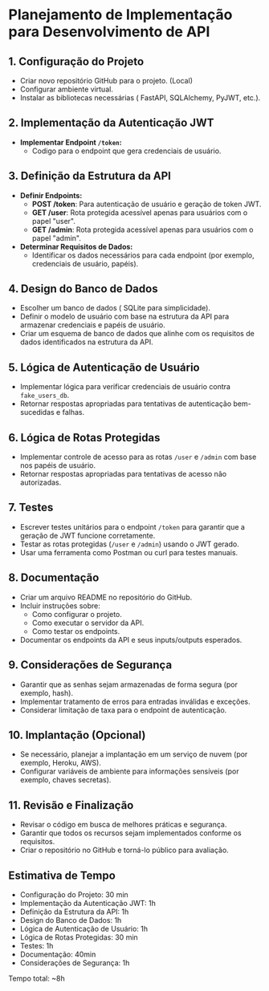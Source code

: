 # Planejamento de Implementação para Desenvolvimento de API

## 1. Configuração do Projeto
- Criar novo repositório GitHub para o projeto. (Local)
- Configurar ambiente virtual.
- Instalar as bibliotecas necessárias ( FastAPI, SQLAlchemy, PyJWT, etc.).

## 2. Implementação da Autenticação JWT
- **Implementar Endpoint `/token`:**
  - Codigo para o endpoint que gera credenciais de usuário.


## 3. Definição da Estrutura da API
- **Definir Endpoints:**
  - **POST /token**: Para autenticação de usuário e geração de token JWT.
  - **GET /user**: Rota protegida acessível apenas para usuários com o papel "user".
  - **GET /admin**: Rota protegida acessível apenas para usuários com o papel "admin".
- **Determinar Requisitos de Dados:**
  - Identificar os dados necessários para cada endpoint (por exemplo, credenciais de usuário, papéis).

## 4. Design do Banco de Dados
- Escolher um banco de dados ( SQLite para simplicidade).
- Definir o modelo de usuário com base na estrutura da API para armazenar credenciais e papéis de usuário.
- Criar um esquema de banco de dados que alinhe com os requisitos de dados identificados na estrutura da API.

## 5. Lógica de Autenticação de Usuário
- Implementar lógica para verificar credenciais de usuário contra `fake_users_db`.
- Retornar respostas apropriadas para tentativas de autenticação bem-sucedidas e falhas.

## 6. Lógica de Rotas Protegidas
- Implementar controle de acesso para as rotas `/user` e `/admin` com base nos papéis de usuário.
- Retornar respostas apropriadas para tentativas de acesso não autorizadas.

## 7. Testes
- Escrever testes unitários para o endpoint `/token` para garantir que a geração de JWT funcione corretamente.
- Testar as rotas protegidas (`/user` e `/admin`) usando o JWT gerado.
- Usar uma ferramenta como Postman ou curl para testes manuais.

## 8. Documentação
- Criar um arquivo README no repositório do GitHub.
- Incluir instruções sobre:
  - Como configurar o projeto.
  - Como executar o servidor da API.
  - Como testar os endpoints.
- Documentar os endpoints da API e seus inputs/outputs esperados.

## 9. Considerações de Segurança
- Garantir que as senhas sejam armazenadas de forma segura (por exemplo, hash).
- Implementar tratamento de erros para entradas inválidas e exceções.
- Considerar limitação de taxa para o endpoint de autenticação.

## 10. Implantação (Opcional)
- Se necessário, planejar a implantação em um serviço de nuvem (por exemplo, Heroku, AWS).
- Configurar variáveis de ambiente para informações sensíveis (por exemplo, chaves secretas).

## 11. Revisão e Finalização
- Revisar o código em busca de melhores práticas e segurança.
- Garantir que todos os recursos sejam implementados conforme os requisitos.
- Criar o repositório no GitHub e torná-lo público para avaliação.

## Estimativa de Tempo
- Configuração do Projeto: 30 min
- Implementação da Autenticação JWT: 1h
- Definição da Estrutura da API: 1h
- Design do Banco de Dados: 1h
- Lógica de Autenticação de Usuário: 1h
- Lógica de Rotas Protegidas: 30 min
- Testes: 1h
- Documentação: 40min
- Considerações de Segurança: 1h

Tempo total: ~8h
